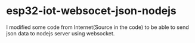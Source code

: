 # esp32-iot-websocet-json-nodejs
 I modified some code from Internet(Source in the code) to be able to send json data to nodejs server using websocket.
